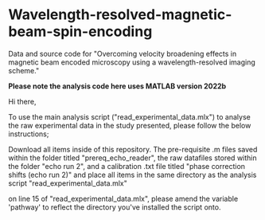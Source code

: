 # Wavelength-resolved-magnetic-beam-spin-encoding
Data and source code for "Overcoming velocity broadening effects in magnetic beam encoded microscopy using a wavelength-resolved imaging scheme."

**Please note the analysis code here uses MATLAB version 2022b**

Hi there,

To use the main analysis script ("read_experimental_data.mlx") to analyse the raw experimental data in the study presented, please follow the below instructions;

Download all items inside of this repository. The pre-requisite .m files saved within the folder titled "prereq_echo_reader", the raw datafiles stored within the folder "echo run 2", and a calibration .txt file titled "phase correction shifts (echo run 2)" and place all items in the same directory as the analysis script "read_experimental_data.mlx"

on line 15 of "read_experimental_data.mlx", please amend the variable 'pathway' to reflect the directory you've installed the script onto.

